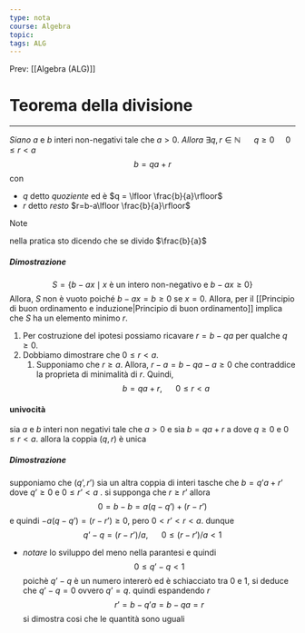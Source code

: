 ```yaml
---
type: nota
course: Algebra
topic: 
tags: ALG
---
```


Prev: [[Algebra (ALG)]]

# Teorema della divisione
---
_Siano_ $a$ e $b$ interi non-negativi tale che $a > 0$.
_Allora_ $\exists q,r \in \mathbb{N}\ \ \ \ \ \ q \geq 0 \ \ \ \ \   0 \leq r < a$
$$b  =  qa+r$$
con 
- $q$ detto _quoziente_ ed è $q = \lfloor \frac{b}{a}\rfloor$ 
- $r$ detto _resto_ $r=b-a\lfloor \frac{b}{a}\rfloor$  
>[!note]
>nella pratica sto dicendo che se divido $\frac{b}{a}$
##### Dimostrazione
$$S = \{b-ax \mid x \text{ è un intero non-negativo e } b -ax \geq0\}$$
 Allora, $S$ non è vuoto poiché  $b − ax = b \geq 0$ se $x = 0$. Allora, per il [[Principio di buon ordinamento e induzione|Principio di buon ordinamento]] implica che $S$ ha un elemento minimo $r$.
1. Per costruzione del ipotesi possiamo ricavare  $r = b − qa$ per qualche $q \geq 0$.
2. Dobbiamo dimostrare che $0 \leq r < a$.
	1. Supponiamo che $r \geq a$. Allora, $r −a=b−qa−a\geq0$ che contraddice la proprieta di minimalità di $r$. Quindi,
 $$b= qa + r,\ \ \ \ \ \ 0 \le r <a $$

#### univocità
sia $a$ e $b$ interi non negativi tale che $a > 0$  e sia $b= qa +r$ a dove $q \geq 0$ e $0 \leq r <a$. allora la coppia $(q,r)$ è unica

##### Dimostrazione
supponiamo che $(q’,r’)$ sia un altra coppia di interi tasche che $b= q’a+r’$ dove $q’\geq 0$ e $0 \leq r’ <a$ . si supponga che $r\geq r’$ allora
$$0=b-b=a(q-q’)+(r-r’)$$
e quindi $-a(q-q’)=(r-r’) \geq 0$, pero $0<r’<r<a$. dunque 
$$q’-q =(r-r’)/a, \ \ \ \ \ \ 0 \leq(r-r’)/a <1$$
- _notare_ lo sviluppo del meno nella parantesi
e quindi 
$$0 \leq q’-q <1$$
poichè $q’-q$ è un numero intererò ed è schiacciato tra 0 e 1, si deduce che $q’-q=0$ ovvero $q’ = q$. quindi espandendo $r$
$$r’=b-q’a=b-qa=r$$
si dimostra cosi che le quantità sono uguali 